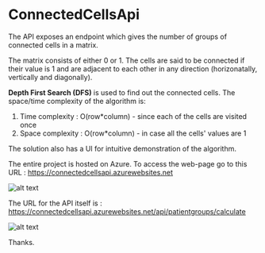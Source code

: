 # ConnectedCellsApi

The API exposes an endpoint which gives the number of groups of connected cells in a matrix. 

The matrix consists of either 0 or 1. The cells are said to be connected if their value is 1 and are adjacent to each other in any direction (horizonatally, vertically and diagonally).

<b>Depth First Search (DFS)</b> is used to find out the connected cells. The space/time complexity of the algorithm is:
1. Time complexity : O(row*column) - since each of the cells are visited once
2. Space complexity : O(row*column) - in case all the cells' values are 1


The solution also has a UI for intuitive demonstration of the algorithm.

The entire project is hosted on Azure. To access the web-page go to this URL : https://connectedcellsapi.azurewebsites.net

![alt text](https://github.com/flywithamit/ConnectedCellsApi/blob/master/Screenshot2.jpg)

The URL for the API itself is : https://connectedcellsapi.azurewebsites.net/api/patientgroups/calculate

![alt text](https://github.com/flywithamit/ConnectedCellsApi/blob/master/Screenshot1.jpg)

Thanks.
